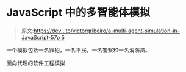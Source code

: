 # JavaScript 中的多智能体模拟

> 原文:[https://dev . to/victorqribeiro/a-multi-agent-simulation-in-JavaScript-57p 5](https://dev.to/victorqribeiro/a-multi-agent-simulation-in-javascript-57p5)

一个模拟包括一名罪犯，一名平民，一名警察和一名消防员。

面向代理的软件工程模拟